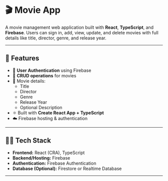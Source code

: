 # 🎬 Movie App

A movie management web application built with **React**, **TypeScript**, and **Firebase**. Users can sign in, add, view, update, and delete movies with full details like title, director, genre, and release year.

---

## 🚀 Features

- 🔐 **User Authentication** using Firebase
- 📝 **CRUD operations** for movies
- 🎥 Movie details:
  - Title
  - Director
  - Genre
  - Release Year
  - Optional Description
- ⚛️ Built with **Create React App + TypeScript**
- ☁️ Firebase hosting & authentication

---

## 🧑‍💻 Tech Stack

- **Frontend:** React (CRA), TypeScript
- **Backend/Hosting:** Firebase
- **Authentication:** Firebase Authentication
- **Database (Optional):** Firestore or Realtime Database

---


